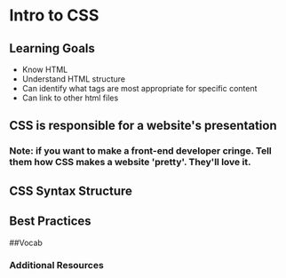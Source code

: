# Intro to CSS


## Learning Goals
- Know HTML
- Understand HTML structure
- Can identify what tags are most appropriate for specific content
- Can link to other html files




## CSS is responsible for a website's presentation

  ### Note: if you want to make a front-end developer cringe. Tell them how CSS makes a website 'pretty'. They'll love it. 


## CSS Syntax Structure


## Best Practices

##Vocab



### Additional Resources
